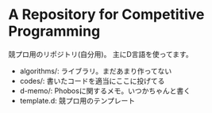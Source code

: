 # A Repository for Competitive Programming

競プロ用のリポジトリ(自分用)。
主にD言語を使ってます。

- algorithms/: ライブラリ。まだあまり作ってない
- codes/: 書いたコードを適当にここに投げてる
- d-memo/: Phobosに関するメモ。いつかちゃんと書く
- template.d: 競プロ用のテンプレート
